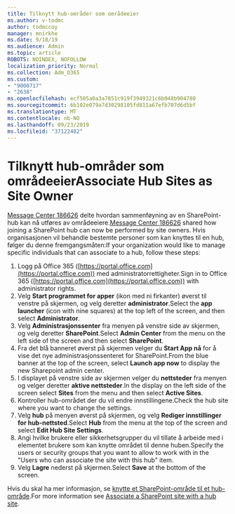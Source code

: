 ```yaml
---
title: Tilknytt hub-områder som områdeeier
ms.author: v-todmc
author: todmccoy
manager: mnirkhe
ms.date: 9/18/19
ms.audience: Admin
ms.topic: article
ROBOTS: NOINDEX, NOFOLLOW
localization_priority: Normal
ms.collection: Adm_O365
ms.custom:
- "9000717"
- "2638"
ms.openlocfilehash: ecf505a0a3a7851c919f3949321c6b048b904780
ms.sourcegitcommit: 6b102e079a7d30298105fd811a67efb707d6d5bf
ms.translationtype: MT
ms.contentlocale: nb-NO
ms.lasthandoff: 09/23/2019
ms.locfileid: "37122482"
---
```

# <a name="associate-hub-sites-as-site-owner"></a><span data-ttu-id="f971d-102">Tilknytt hub-områder som områdeeier</span><span class="sxs-lookup"><span data-stu-id="f971d-102">Associate Hub Sites as Site Owner</span></span>

<span data-ttu-id="f971d-103">[Message Center 186626](https://admin.microsoft.com/Adminportal/Home?source=applauncher#/MessageCenter?id=MC186626) delte hvordan sammenføyning av en SharePoint-hub kan nå utføres av områdeeiere.</span><span class="sxs-lookup"><span data-stu-id="f971d-103">[Message Center 186626](https://admin.microsoft.com/Adminportal/Home?source=applauncher#/MessageCenter?id=MC186626) shared how joining a SharePoint hub can now be performed by site owners.</span></span> <span data-ttu-id="f971d-104">Hvis organisasjonen vil behandle bestemte personer som kan knyttes til en hub, følger du denne fremgangsmåten:</span><span class="sxs-lookup"><span data-stu-id="f971d-104">If your organization would like to manage specific individuals that can associate to a hub, follow these steps:</span></span> 

1. <span data-ttu-id="f971d-105">Logg på Office 365 ([https://portal.office.com](https://portal.office.com)) med administratorrettigheter.</span><span class="sxs-lookup"><span data-stu-id="f971d-105">Sign in to Office 365 ([https://portal.office.com](https://portal.office.com)) with administrator rights.</span></span>
2. <span data-ttu-id="f971d-106">Velg **Start programmet for apper** (ikon med ni firkanter) øverst til venstre på skjermen, og velg deretter **administrator**.</span><span class="sxs-lookup"><span data-stu-id="f971d-106">Select the **app launcher** (icon with nine squares) at the top left of the screen, and then select **Administrator**.</span></span>
3. <span data-ttu-id="f971d-107">Velg **Administrasjonssenter** fra menyen på venstre side av skjermen, og velg deretter **SharePoint**.</span><span class="sxs-lookup"><span data-stu-id="f971d-107">Select **Admin Center** from the menu on the left side of the screen and then select **SharePoint**.</span></span>
4. <span data-ttu-id="f971d-108">Fra det blå banneret øverst på skjermen velger du **Start App nå** for å vise det nye administrasjonssenteret for SharePoint.</span><span class="sxs-lookup"><span data-stu-id="f971d-108">From the blue banner at the top of the screen, select **Launch app now** to display the new Sharepoint admin center.</span></span>
5. <span data-ttu-id="f971d-109">I displayet på venstre side av skjermen velger du **nettsteder** fra menyen og velger deretter **aktive nettsteder**.</span><span class="sxs-lookup"><span data-stu-id="f971d-109">In the display on the left side of the screen select **Sites** from the menu and then select **Active Sites**.</span></span>
6. <span data-ttu-id="f971d-110">Kontroller hub-området der du vil endre innstillingene.</span><span class="sxs-lookup"><span data-stu-id="f971d-110">Check the hub site where you want to change the settings.</span></span>
7. <span data-ttu-id="f971d-111">Velg **hub** på menyen øverst på skjermen, og velg **Rediger innstillinger for hub-nettsted**.</span><span class="sxs-lookup"><span data-stu-id="f971d-111">Select **Hub** from the menu at the top of the screen and select **Edit Hub Site Settings**.</span></span>
8. <span data-ttu-id="f971d-112">Angi hvilke brukere eller sikkerhetsgrupper du vil tillate å arbeide med i elementet brukere som kan knytte området til denne huben.</span><span class="sxs-lookup"><span data-stu-id="f971d-112">Specify the users or security groups that you want to allow to work with in the "Users who can associate the site with this hub" item.</span></span>
9. <span data-ttu-id="f971d-113">Velg **Lagre** nederst på skjermen.</span><span class="sxs-lookup"><span data-stu-id="f971d-113">Select **Save** at the bottom of the screen.</span></span>

<span data-ttu-id="f971d-114">Hvis du skal ha mer informasjon, se [knytte et SharePoint-område til et hub-område](https://support.office.com/article/associate-a-sharepoint-site-with-a-hub-site-ae0009fd-af04-4d3d-917d-88edb43efc05).</span><span class="sxs-lookup"><span data-stu-id="f971d-114">For more information see [Associate a SharePoint site with a hub site](https://support.office.com/article/associate-a-sharepoint-site-with-a-hub-site-ae0009fd-af04-4d3d-917d-88edb43efc05).</span></span> 